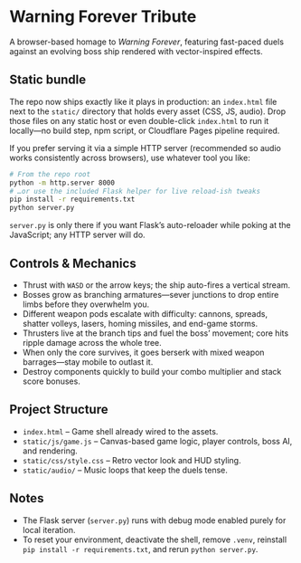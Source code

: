 # Warning Forever Tribute

A browser-based homage to *Warning Forever*, featuring fast-paced duels against an evolving boss ship rendered with vector-inspired effects.

## Static bundle

The repo now ships exactly like it plays in production: an `index.html` file next to the `static/` directory that holds every asset (CSS, JS, audio). Drop those files on any static host or even double-click `index.html` to run it locally—no build step, npm script, or Cloudflare Pages pipeline required.

If you prefer serving it via a simple HTTP server (recommended so audio works consistently across browsers), use whatever tool you like:

```bash
# From the repo root
python -m http.server 8000
# …or use the included Flask helper for live reload-ish tweaks
pip install -r requirements.txt
python server.py
```

`server.py` is only there if you want Flask’s auto-reloader while poking at the JavaScript; any HTTP server will do.

## Controls & Mechanics

- Thrust with `WASD` or the arrow keys; the ship auto-fires a vertical stream.
- Bosses grow as branching armatures—sever junctions to drop entire limbs before they overwhelm you.
- Different weapon pods escalate with difficulty: cannons, spreads, shatter volleys, lasers, homing missiles, and end-game storms.
- Thrusters live at the branch tips and fuel the boss’ movement; core hits ripple damage across the whole tree.
- When only the core survives, it goes berserk with mixed weapon barrages—stay mobile to outlast it.
- Destroy components quickly to build your combo multiplier and stack score bonuses.

## Project Structure

- `index.html` – Game shell already wired to the assets.
- `static/js/game.js` – Canvas-based game logic, player controls, boss AI, and rendering.
- `static/css/style.css` – Retro vector look and HUD styling.
- `static/audio/` – Music loops that keep the duels tense.

## Notes

- The Flask server (`server.py`) runs with debug mode enabled purely for local iteration.
- To reset your environment, deactivate the shell, remove `.venv`, reinstall `pip install -r requirements.txt`, and rerun `python server.py`.
